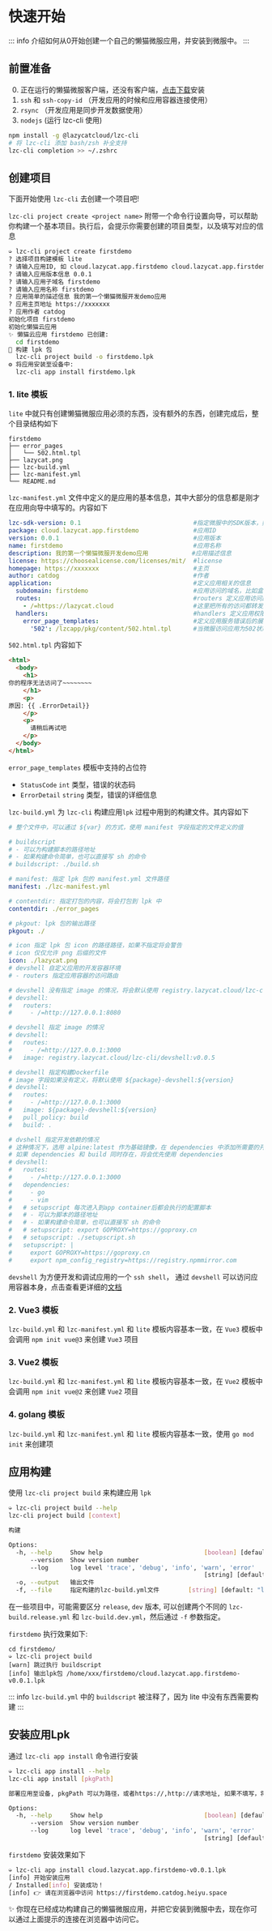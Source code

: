 # 快速开始

::: info
介绍如何从0开始创建一个自己的懒猫微服应用，并安装到微服中。
:::

## 前置准备

0. 正在运行的懒猫微服客户端，还没有客户端，[点击下载](https://lazycat.cloud/download)安装
1. `ssh` 和 `ssh-copy-id` （开发应用的时候和应用容器连接使用）
2. `rsync` （开发应用是同步开发数据使用）
3. `nodejs` (运行 lzc-cli 使用)

```bash
npm install -g @lazycatcloud/lzc-cli
# 将 lzc-cli 添加 bash/zsh 补全支持
lzc-cli completion >> ~/.zshrc
```

## 创建项目
下面开始使用 `lzc-cli` 去创建一个项目吧!

`lzc-cli project create <project name>` 附带一个命令行设置向导，可以帮助你构建一个基本项目。执行后，会提示你需要创建的项目类型，以及填写对应的信息

```bash
➭ lzc-cli project create firstdemo                                          # 创建你的第一个lzc应用
? 选择项目构建模板 lite                                                        # 根据实际的应用场景选择需要模板
? 请输入应用ID, 如 cloud.lazycat.app.firstdemo cloud.lazycat.app.firstdemo    # 应用ID，尽量使用和 Android PKG ID 兼容的ID
? 请输入应用版本信息 0.0.1                                                     # 版本号
? 请输入应用子域名 firstdemo                                                   # 应用访问域名，要求盒子中唯一
? 请输入应用名称 firstdemo                                                     # 在启动界面中显示的名称
? 应用简单的描述信息 我的第一个懒猫微服开发demo应用                                # （非必填） 应用的基本描述信息，在商店中会显示出来
? 应用主页地址 https://xxxxxxx                                                # （非必填）应用主页
? 应用作者 catdog                                                             # （非必填）开发作者
初始化项目 firstdemo
初始化懒猫云应用
✨ 懒猫云应用 firstdemo 已创建:
  cd firstdemo
🚀 构建 lpk 包
  lzc-cli project build -o firstdemo.lpk
⚙ 将应用安装至设备中:
  lzc-cli app install firstdemo.lpk
```

### 1. lite 模板
`lite` 中就只有创建懒猫微服应用必须的东西，没有额外的东西，创建完成后，整个目录结构如下

``` shell
firstdemo
├── error_pages
│   └── 502.html.tpl
├── lazycat.png
├── lzc-build.yml
├── lzc-manifest.yml
└── README.md
```

`lzc-manifest.yml` 文件中定义的是应用的基本信息，其中大部分的信息都是刚才在应用向导中填写的。内容如下
```yaml
lzc-sdk-version: 0.1                               #指定微服中的SDK版本，如果指定的版本比当前正式版低，将会默认使用正式版
package: cloud.lazycat.app.firstdemo               #应用ID
version: 0.0.1                                     #应用版本
name: firstdemo                                    #应用名称
description: 我的第一个懒猫微服开发demo应用            #应用描述信息
license: https://choosealicense.com/licenses/mit/  #license
homepage: https://xxxxxxx                          #主页
author: catdog                                     #作者
application:                                       #定义应用相关的信息
  subdomain: firstdemo                             #应用访问的域名，比如盒子名称为catdog, 就可以通过 https://firstdemo.catdog.heiyu.space 访问
  routes:                                          #routers 定义应用访问路由
    - /=https://lazycat.cloud                      #这里把所有的访问都转发到 https://lazycat.cloud
  handlers:                                        #handlers 定义应用权限控制，服务错误等状态提示相关的处理方式
    error_page_templates:                          #定义应用服务错误后的展示界面
      '502': /lzcapp/pkg/content/502.html.tpl      #当微服访问应用为502状态码后，根据自定义的模板返回提示语
```

`502.html.tpl` 内容如下
```html
<html>
  <body>
    <h1>
你的程序无法访问了~~~~~~~~
    </h1>
    <p>
原因: {{ .ErrorDetail}}
    </p>
    <p>
      请稍后再试吧
    </p>
  </body>
</html>
```

`error_page_templates` 模板中支持的占位符
  - `StatusCode` `int` 类型，错误的状态码
  - `ErrorDetail` `string` 类型，错误的详细信息

`lzc-build.yml` 为 `lzc-cli` 构建应用`lpk` 过程中用到的构建文件。其内容如下

```yml
# 整个文件中，可以通过 ${var} 的方式，使用 manifest 字段指定的文件定义的值

# buildscript
# - 可以为构建脚本的路径地址
# - 如果构建命令简单，也可以直接写 sh 的命令
# buildscript: ./build.sh

# manifest: 指定 lpk 包的 manifest.yml 文件路径
manifest: ./lzc-manifest.yml

# contentdir: 指定打包的内容，将会打包到 lpk 中
contentdir: ./error_pages

# pkgout: lpk 包的输出路径
pkgout: ./

# icon 指定 lpk 包 icon 的路径路径，如果不指定将会警告
# icon 仅仅允许 png 后缀的文件
icon: ./lazycat.png
# devshell 自定义应用的开发容器环境
# - routers 指定应用容器的访问路由

# devshell 没有指定 image 的情况，将会默认使用 registry.lazycat.cloud/lzc-cli/devshell:v0.0.5
# devshell:
#   routers:
#     - /=http://127.0.0.1:8080

# devshell 指定 image 的情况
# devshell:
#   routes:
#     - /=http://127.0.0.1:3000
#   image: registry.lazycat.cloud/lzc-cli/devshell:v0.0.5

# devshell 指定构建Dockerfile
# image 字段如果没有定义，将默认使用 ${package}-devshell:${version}
# devshell:
#   routes:
#     - /=http://127.0.0.1:3000
#   image: ${package}-devshell:${version}
#   pull_policy: build
#   build: .

# dvshell 指定开发依赖的情况
# 这种情况下，选用 alpine:latest 作为基础镜像，在 dependencies 中添加所需要的开发依赖即可
# 如果 dependencies 和 build 同时存在，将会优先使用 dependencies
# devshell:
#   routes:
#     - /=http://127.0.0.1:3000
#   dependencies:
#     - go
#     - vim
#   # setupscript 每次进入到app container后都会执行的配置脚本
#   # - 可以为脚本的路径地址
#   # - 如果构建命令简单，也可以直接写 sh 的命令
#   # setupscript: export GOPROXY=https://goproxy.cn
#   # setupscript: ./setupscript.sh
#   setupscript: |
#     export GOPROXY=https://goproxy.cn
#     export npm_config_registry=https://registry.npmmirror.com
```

`devshell` 为方便开发和调试应用的一个 `ssh shell`， 通过 `devshell` 可以访问应用容器本身，点击查看更详细的[文档](http://localhost:5173/devshell.html)

### 2. Vue3 模板

`lzc-build.yml` 和 `lzc-manifest.yml` 和 `lite` 模板内容基本一致，在 `Vue3` 模板中会调用 `npm init vue@3` 来创建 `Vue3` 项目

### 3. Vue2 模板

`lzc-build.yml` 和 `lzc-manifest.yml` 和 `lite` 模板内容基本一致，在 `Vue2` 模板中会调用 `npm init vue@2` 来创建 `Vue2` 项目

### 4. golang 模板
`lzc-build.yml` 和 `lzc-manifest.yml` 和 `lite` 模板内容基本一致，使用 `go mod init` 来创建项

## 应用构建

使用 `lzc-cli project build` 来构建应用 `lpk`
```bash
➭ lzc-cli project build --help
lzc-cli project build [context]

构建

Options:
  -h, --help     Show help                            [boolean] [default: false]
      --version  Show version number                                   [boolean]
      --log      log level 'trace', 'debug', 'info', 'warn', 'error'
                                                      [string] [default: "info"]
  -o, --output   输出文件                                                   [string]
  -f, --file     指定构建的lzc-build.yml文件        [string] [default: "lzc-build.yml"]
```

在一些项目中，可能需要区分 `release`, `dev` 版本, 可以创建两个不同的 `lzc-build.release.yml` 和 `lzc-build.dev.yml`，然后通过 `-f` 参数指定。

`firstdemo` 执行效果如下:
```
cd firstdemo/
➭ lzc-cli project build
[warn] 跳过执行 buildscript
[info] 输出lpk包 /home/xxx/firstdemo/cloud.lazycat.app.firstdemo-v0.0.1.lpk
```

::: info
`lzc-build.yml` 中的 `buildscript` 被注释了，因为 lite 中没有东西需要构建
:::

## 安装应用Lpk

通过 `lzc-cli app install` 命令进行安装

```bash
➭ lzc-cli app install --help
lzc-cli app install [pkgPath]

部署应用至设备, pkgPath 可以为路径，或者https://,http://请求地址, 如果不填写，将默认为当前目录下的lpk

Options:
  -h, --help     Show help                            [boolean] [default: false]
      --version  Show version number                                   [boolean]
      --log      log level 'trace', 'debug', 'info', 'warn', 'error'
                                                      [string] [default: "info"]
```

`firstdemo` 安装效果如下
```bash
➭ lzc-cli app install cloud.lazycat.app.firstdemo-v0.0.1.lpk
[info] 开始安装应用
/ Installed[info] 安装成功！
[info] 👉 请在浏览器中访问 https://firstdemo.catdog.heiyu.space
```

✨ 你现在已经成功构建自己的懒猫微服应用，并把它安装到微服中去，现在你可以通过上面提示的连接在浏览器中访问它。
